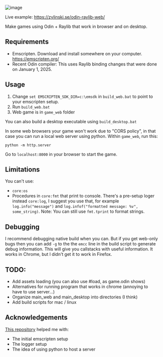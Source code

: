 ![image](https://github.com/user-attachments/assets/0ed449ff-ae6f-4336-aa26-02df5928f263)

Live example: https://zylinski.se/odin-raylib-web/

Make games using Odin + Raylib that work in browser and on desktop.

## Requirements

- Emscripten. Download and install somewhere on your computer. https://emscripten.org/
- Recent Odin compiler: This uses Raylib binding changes that were done on January 1, 2025.

## Usage

1. Change `set EMSCRIPTEN_SDK_DIR=c:\emsdk` in `build_web.bat` to point to your emscripten setup.
2. Run `build_web.bat`
3. Web game is in `game_web` folder

You can also build a desktop executable using `build_desktop.bat`

In some web browsers your game won't work due to "CORS policy", in that case you can run a local web server using python. Within `game_web`, run this:
```
python -m http.server
```
Go to `localhost:8000` in your browser to start the game.

## Limitations

You can't use:
- `core:os`
- Procedures in `core:fmt` that print to console. There's a pre-setup loger instead `core:log`, I suggest you use that, for example `log.info("message")` and `log.infof("formatted message: %v", some_string)`. Note: You can still use `fmt.tprint` to format strings.

## Debugging
I recommend debugging native build when you can. But if you get web-only bugs then you can add `-g` to  the the `emcc` line in the build script to generate debug information. This will give you callstacks with useful information. It works in Chrome, but I didn't get it to work in Firefox.

## TODO:
- Add assets loading (you can also use #load, as game.odin shows)
- Alternatives for running program that works in chrome (annoying to have to use server...)
- Organize main_web and main_desktop into directories (I think)
- Add build scripts for mac / linux

## Acknowledgements
[This repository](https://github.com/Aronicu/Raylib-WASM) helped me with:
- The initial emscripten setup
- The logger setup
- The idea of using python to host a server

